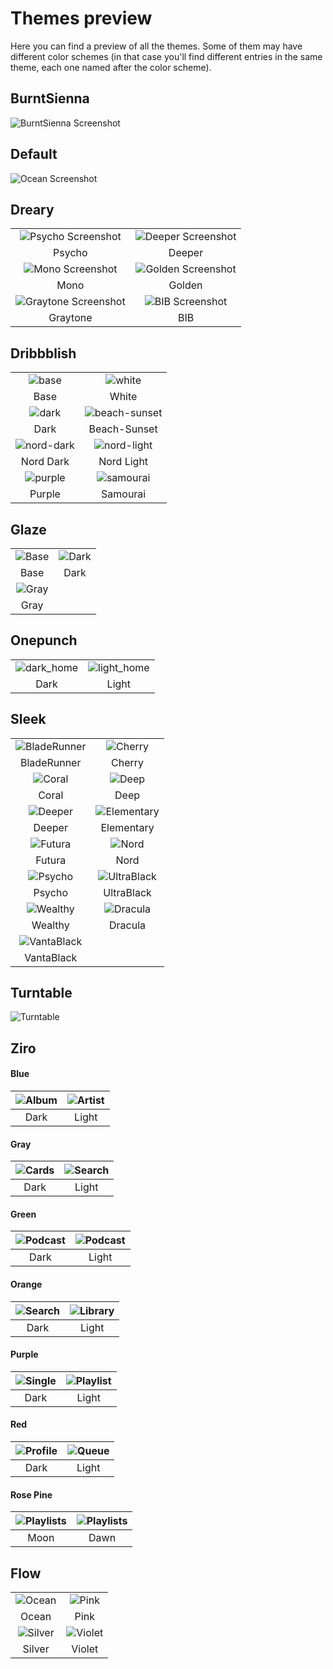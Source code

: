# Themes preview

Here you can find a preview of all the themes. Some of them may have different color schemes (in that case you'll find different entries in the same theme, each one named after the color scheme).

## BurntSienna

![BurntSienna Screenshot](BurntSienna/screenshots/screenshot.png)

## Default

![Ocean Screenshot](Default/screenshots/ocean.png)

## Dreary

|                                                              |                                                     |
| :----------------------------------------------------------: | :-------------------------------------------------: |
|     ![Psycho Screenshot](Dreary/screenshots/psycho.png)      | ![Deeper Screenshot](Dreary/screenshots/deeper.png) |
|                            Psycho                            |                       Deeper                        |
|       ![Mono Screenshot](Dreary/screenshots/mono.png)        | ![Golden Screenshot](Dreary/screenshots/golden.png) |
|                             Mono                             |                       Golden                        |
| ![Graytone Screenshot](Dreary/screenshots/graytone-blue.png) |    ![BIB Screenshot](Dreary/screenshots/bib.png)    |
|                           Graytone                           |                         BIB                         |

## Dribbblish

|                                                    |                                                          |
| :------------------------------------------------: | :------------------------------------------------------: |
|      ![base](Dribbblish/screenshots/base.png)      |        ![white](Dribbblish/screenshots/white.png)        |
|                        Base                        |                          White                           |
|      ![dark](Dribbblish/screenshots/dark.png)      | ![beach-sunset](Dribbblish/screenshots/beach-sunset.png) |
|                        Dark                        |                       Beach-Sunset                       |
| ![nord-dark](Dribbblish/screenshots/nord-dark.png) |   ![nord-light](Dribbblish/screenshots/nord-light.png)   |
|                     Nord Dark                      |                        Nord Light                        |
|    ![purple](Dribbblish/screenshots/purple.png)    |     ![samourai](Dribbblish/screenshots/samourai.png)     |
|                       Purple                       |                         Samourai                         |

## Glaze

|                                     |                                     |
| :---------------------------------: | :---------------------------------: |
| ![Base](Glaze/screenshots/base.png) | ![Dark](Glaze/screenshots/dark.png) |
|                Base                 |                Dark                 |
| ![Gray](Glaze/screenshots/gray.png) |                                     |
|                Gray                 |

## Onepunch

|                                                  |                                                    |
| :----------------------------------------------: | :------------------------------------------------: |
| ![dark_home](Onepunch/screenshots/dark_home.png) | ![light_home](Onepunch/screenshots/light_home.png) |
|                       Dark                       |                       Light                        |

## Sleek

|                                                   |                                                 |
| :-----------------------------------------------: | :---------------------------------------------: |
| ![BladeRunner](Sleek/screenshots/bladerunner.png) |     ![Cherry](Sleek/screenshots/cherry.png)     |
|                    BladeRunner                    |                     Cherry                      |
|       ![Coral](Sleek/screenshots/coral.png)       |       ![Deep](Sleek/screenshots/deep.png)       |
|                       Coral                       |                      Deep                       |
|      ![Deeper](Sleek/screenshots/deeper.png)      | ![Elementary](Sleek/screenshots/elementary.png) |
|                      Deeper                       |                   Elementary                    |
|      ![Futura](Sleek/screenshots/futura.png)      |       ![Nord](Sleek/screenshots/nord.png)       |
|                      Futura                       |                      Nord                       |
|      ![Psycho](Sleek/screenshots/psycho.png)      | ![UltraBlack](Sleek/screenshots/ultrablack.png) |
|                      Psycho                       |                   UltraBlack                    |
|     ![Wealthy](Sleek/screenshots/wealthy.png)     |    ![Dracula](Sleek/screenshots/dracula.png)    |
|                      Wealthy                      |                     Dracula                     |
|  ![VantaBlack](Sleek/screenshots/vantablack.png)  |
|                    VantaBlack                     |

## Turntable

![Turntable](Turntable/screenshots/fad.png)

## Ziro

#### Blue

| ![Album](Ziro/screenshots/album-blue-dark.png) | ![Artist](Ziro/screenshots/artist-blue-light.png) |
| :--------------------------------------------: | :-----------------------------------------------: |
|                      Dark                      |                       Light                       |

#### Gray

| ![Cards](Ziro/screenshots/cards-gray-dark.png) | ![Search](Ziro/screenshots/search-gray-light.png) |
| :--------------------------------------------: | :-----------------------------------------------: |
|                      Dark                      |                       Light                       |

#### Green

| ![Podcast](Ziro/screenshots/podcast-green-dark.png) | ![Podcast](Ziro/screenshots/podcast-green-light.png) |
| :-------------------------------------------------: | :--------------------------------------------------: |
|                        Dark                         |                        Light                         |

#### Orange

| ![Search](Ziro/screenshots/search-orange-dark.png) | ![Library](Ziro/screenshots/library-orange-light.png) |
| :------------------------------------------------: | :---------------------------------------------------: |
|                        Dark                        |                         Light                         |

#### Purple

| ![Single](Ziro/screenshots/single-purple-dark.png) | ![Playlist](Ziro/screenshots/playlist-purple-light.png) |
| :------------------------------------------------: | :-----------------------------------------------------: |
|                        Dark                        |                          Light                          |

#### Red

| ![Profile](Ziro/screenshots/profile-red-dark.png) | ![Queue](Ziro/screenshots/queue-red-light.png) |
| :-----------------------------------------------: | :--------------------------------------------: |
|                       Dark                        |                     Light                      |

#### Rose Pine

| ![Playlists](Ziro/screenshots/rose-pine-moon.jpg) | ![Playlists](Ziro/screenshots/rose-pine-dawn.jpg) |
| :-----------------------------------------------: | :-----------------------------------------------: |
|                       Moon                        |                       Dawn                        |

## Flow

|                                        |                                        |
| :------------------------------------: | :------------------------------------: |
|  ![Ocean](Flow/screenshots/ocean.png)  |   ![Pink](Flow/screenshots/pink.png)   |
|                 Ocean                  |                  Pink                  |
| ![Silver](Flow/screenshots/silver.png) | ![Violet](Flow/screenshots/violet.png) |
|                 Silver                 |                 Violet                 |
